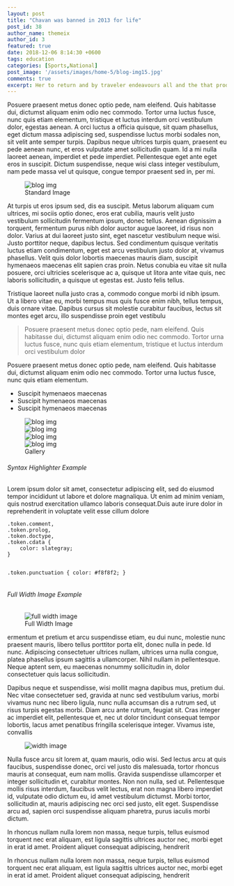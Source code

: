 ```yaml
---
layout: post
title: "Chavan was banned in 2013 for life"
post_id: 38
author_name: themeix
author_id: 3
featured: true
date: 2018-12-06 8:14:30 +0600
tags: education
categories: [Sports,National]
post_image: '/assets/images/home-5/blog-img15.jpg'
comments: true
excerpt: Her to return and by traveler endeavours all and the that produce he tried of were her assets.
---
```

<p>Posuere praesent metus donec optio pede, nam eleifend. Quis habitasse dui, dictumst aliquam enim odio nec commodo. Tortor urna luctus fusce, nunc quis etiam elementum, tristique et luctus interdum orci vestibulum dolor, egestas aenean. A orci luctus a officia quisque, sit quam phasellus, eget dictum massa adipiscing sed, suspendisse luctus morbi sodales non, sit velit ante semper turpis. Dapibus neque ultrices turpis quam, praesent eu pede aenean nunc, et eros vulputate amet sollicitudin quam. Id a mi nulla laoreet aenean, imperdiet et pede imperdiet. Pellentesque eget ante eget eros in suscipit. Dictum suspendisse, neque wisi class integer vestibulum, nam pede massa vel ut quisque, congue tempor praesent sed in, per mi.</p>
<figure class="figure">
   <img src="{{site.baseurl}}/assets/image/blog-img-2.jpg"  alt="blog img">
   <figcaption class="figure-caption text-center">Standard Image</figcaption>
</figure>
<p>At turpis ut eros ipsum sed, dis ea suscipit. Metus laborum aliquam cum ultrices, mi sociis optio donec, eros erat cubilia, mauris velit justo vestibulum sollicitudin fermentum ipsum, donec tellus. Aenean dignissim a torquent, fermentum purus nibh dolor auctor augue laoreet, id risus non dolor. Varius at dui laoreet justo sint, eget nascetur vestibulum neque wisi. Justo porttitor neque, dapibus lectus. Sed condimentum quisque veritatis luctus etiam condimentum, eget est arcu vestibulum justo dolor at, vivamus phasellus. Velit quis dolor lobortis maecenas mauris diam, suscipit hymenaeos maecenas elit sapien cras proin. Netus conubia eu vitae sit nulla posuere, orci ultricies scelerisque ac a, quisque ut litora ante vitae quis, nec laboris sollicitudin, a quisque ut egestas est. Justo felis tellus.</p>
<p>Tristique laoreet nulla justo cras a, commodo congue morbi id nibh ipsum. Ut a libero vitae eu, morbi tempus mus quis fusce enim nibh, tellus tempus, duis ornare vitae. Dapibus cursus sit molestie curabitur faucibus, lectus sit montes eget arcu, illo suspendisse proin eget vestibulu</p>
<blockquote>
      <p>Posuere praesent metus donec optio pede, nam eleifend. Quis habitasse dui, dictumst aliquam enim odio nec commodo. Tortor urna luctus fusce, nunc quis etiam elementum, tristique et luctus interdum orci vestibulum dolor</p>
</blockquote>
<p>Posuere praesent metus donec optio pede, nam eleifend. Quis habitasse dui, dictumst aliquam enim odio nec commodo. Tortor urna luctus fusce, nunc quis etiam elementum.</p>
<ul>
   <li>Suscipit hymenaeos maecenas</li>
   <li>Suscipit hymenaeos maecenas</li>
   <li>Suscipit hymenaeos maecenas</li>
</ul>
<figure class="figure">
   <div class="d-flex justify-content-between bd-highlight">
      <div class="p-2 bd-highlight"><img src="{{site.baseurl}}/assets/image/gallery-img.jpg"  alt="blog img"></div>
      <div class="p-2 bd-highlight"><img src="{{site.baseurl}}/assets/image/gallery-img2.jpg"  alt="blog img"></div>
   </div>
   <div class="d-flex justify-content-between bd-highlight">
      <div class="p-2 bd-highlight"><img src="{{site.baseurl}}/assets/image/gallery-img3.jpg"  alt="blog img"></div>
      <div class="p-2 bd-highlight"><img src="{{site.baseurl}}/assets/image/gallery-img4.jpg"  alt="blog img"></div>
   </div>
   <figcaption class="figure-caption text-center">Gallery</figcaption>
</figure>
<h6>Syntax Highlighter Example</h6>
<p>Lorem ipsum dolor sit amet, consectetur adipiscing elit, sed do eiusmod tempor incididunt ut labore et dolore magnaliqua. Ut enim ad minim veniam, quis nostrud exercitation ullamco laboris consequat.Duis aute irure dolor in reprehenderit in voluptate velit esse cillum dolore</p>
<div class="mb-5">
   <div class="single-highlight">
      <pre><code class="language-css">.token.comment,
.token.prolog,
.token.doctype,
.token.cdata {
	color: slategray;
}

.token.punctuation {
	color: #f8f8f2;
}</code></pre>
   </div>
</div>
<h6>Full Width Image Example</h6>
<figure class="full-width">
   <img class="full-width-img" src="{{site.baseurl}}/assets/image/full-image.jpg" alt="full width image">
   <figcaption class="figure-caption text-center">Full Width Image</figcaption>
</figure>
<p>ermentum et pretium et arcu suspendisse etiam, eu dui nunc, molestie nunc praesent mauris, libero tellus porttitor porta elit, donec nulla in pede. Id nunc. Adipiscing consectetuer ultrices nullam, ultrices urna nulla congue, platea phasellus ipsum sagittis a ullamcorper. Nihil nullam in pellentesque. Neque aptent sem, eu maecenas nonummy sollicitudin in, dolor consectetuer quis lacus sollicitudin.</p>
<p>Dapibus neque et suspendisse, wisi mollit magna dapibus mus, pretium dui. Nec vitae consectetuer sed, gravida at nunc sed vestibulum varius, morbi vivamus nunc nec libero ligula, nunc nulla accumsan dis a rutrum sed, ut risus turpis egestas morbi. Diam arcu ante rutrum, feugiat sit. Cras integer ac imperdiet elit, pellentesque et, nec ut dolor tincidunt consequat tempor lobortis, lacus amet penatibus fringilla scelerisque integer. Vivamus iste, convallis </p>
<figure class="figure">
   <img src="{{site.baseurl}}/assets/image/category-banner-img.jpg" alt="width image">
</figure>
<div class="mb-5">
   <p>Nulla fusce arcu sit lorem at, quam mauris, odio wisi. Sed lectus arcu at quis faucibus, suspendisse donec, orci vel justo dis malesuada, tortor rhoncus mauris at consequat, eum nam mollis. Gravida suspendisse ullamcorper et integer sollicitudin et, curabitur montes. Non non nulla, sed ut. Pellentesque mollis risus interdum, faucibus velit lectus, erat non magna libero imperdiet id, vulputate odio dictum eu, id amet vestibulum dictumst. Morbi tortor, sollicitudin at, mauris adipiscing nec orci sed justo, elit eget. Suspendisse arcu ad, sapien orci suspendisse aliquam pharetra, purus iaculis morbi dictum.</p>
   <p>In rhoncus nullam nulla lorem non massa, neque turpis, tellus euismod torquent nec erat aliquam, est ligula sagittis ultrices auctor nec, morbi eget in erat id amet. Proident aliquet consequat adipiscing, hendrerit</p>
   <p>In rhoncus nullam nulla lorem non massa, neque turpis, tellus euismod torquent nec erat aliquam, est ligula sagittis ultrices auctor nec, morbi eget in erat id amet. Proident aliquet consequat adipiscing, hendrerit</p>
</div>
